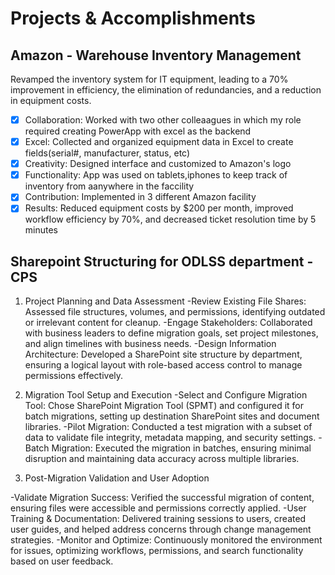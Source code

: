 # Projects & Accomplishments

## Amazon - Warehouse Inventory Management 

Revamped the inventory system for IT equipment, leading to a 70% improvement in efficiency, the elimination of redundancies, and a reduction in equipment costs.

 - [x] Collaboration: Worked with two other colleaagues in which my role required creating PowerApp with excel as the backend
 - [x] Excel: Collected and organized equipment data in Excel to create fields(serial#, manufacturer, status, etc)
 - [x] Creativity: Designed interface and customized to Amazon's logo
 - [x] Functionality: App was used on tablets,iphones to keep track of inventory from aanywhere in the faccility
 - [x] Contribution: Implemented in 3 different Amazon facility
 - [x] Results: Reduced equipment costs by $200 per month, improved workflow efficiency by 70%, and decreased ticket resolution time by 5 minutes

## Sharepoint Structuring for ODLSS department - CPS

1. Project Planning and Data Assessment
-Review Existing File Shares: Assessed file structures, volumes, and permissions, identifying outdated or irrelevant content for cleanup.
-Engage Stakeholders: Collaborated with business leaders to define migration goals, set project milestones, and align timelines with business needs.
-Design Information Architecture: Developed a SharePoint site structure by department, ensuring a logical layout with role-based access control to manage permissions effectively.

2. Migration Tool Setup and Execution
-Select and Configure Migration Tool: Chose SharePoint Migration Tool (SPMT) and configured it for batch migrations, setting up destination SharePoint sites and document libraries.
-Pilot Migration: Conducted a test migration with a subset of data to validate file integrity, metadata mapping, and security settings.
-Batch Migration: Executed the migration in batches, ensuring minimal disruption and maintaining data accuracy across multiple libraries.

3. Post-Migration Validation and User Adoption
   
-Validate Migration Success: Verified the successful migration of content, ensuring files were accessible and permissions correctly applied.
-User Training & Documentation: Delivered training sessions to users, created user guides, and helped address concerns through change management strategies.
-Monitor and Optimize: Continuously monitored the environment for issues, optimizing workflows, permissions, and search functionality based on user feedback.


